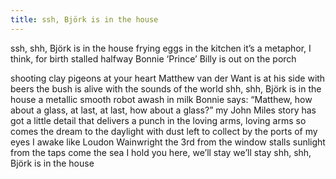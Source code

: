 ```yaml
---
title: ssh, Björk is in the house
---
```


ssh, shh, Björk is in the house frying eggs in the kitchen it’s a metaphor, I think, for birth stalled halfway Bonnie ‘Prince’ Billy is out on the porch

shooting clay pigeons at your heart Matthew van der Want is at his side with beers the bush is alive with the sounds of the world shh, shh, Björk is in the house a metallic smooth robot awash in milk Bonnie says: “Matthew, how about a glass, at last, at last, how about a glass?” my John Miles story has got a little detail that delivers a punch in the loving arms, loving arms so comes the dream to the daylight with dust left to collect by the ports of my eyes I awake like Loudon Wainwright the 3rd from the window stalls sunlight from the taps come the sea I hold you here, we’ll stay we’ll stay shh, shh, Björk is in the house
